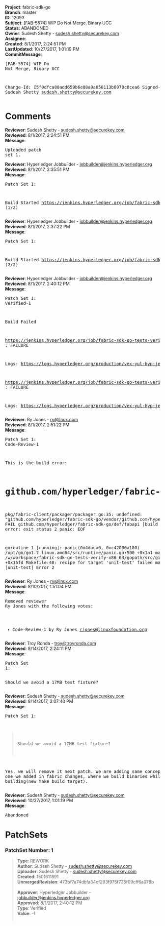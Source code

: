 <strong>Project</strong>: fabric-sdk-go<br><strong>Branch</strong>: master<br><strong>ID</strong>: 12093<br><strong>Subject</strong>: [FAB-5574] WIP Do Not Merge, Binary UCC<br><strong>Status</strong>: ABANDONED<br><strong>Owner</strong>: Sudesh Shetty - sudesh.shetty@securekey.com<br><strong>Assignee</strong>:<br><strong>Created</strong>: 8/1/2017, 2:24:51 PM<br><strong>LastUpdated</strong>: 10/27/2017, 1:01:19 PM<br><strong>CommitMessage</strong>:<br><pre>[FAB-5574] WIP Do Not Merge, Binary UCC

Change-Id: I5f0dfca80add659b6e88a9a650113b6978c8cea6
Signed-off-by: Sudesh Shetty <sudesh.shetty@securekey.com>
</pre><h1>Comments</h1><strong>Reviewer</strong>: Sudesh Shetty - sudesh.shetty@securekey.com<br><strong>Reviewed</strong>: 8/1/2017, 2:24:51 PM<br><strong>Message</strong>: <pre>Uploaded patch set 1.</pre><strong>Reviewer</strong>: Hyperledger Jobbuilder - jobbuilder@jenkins.hyperledger.org<br><strong>Reviewed</strong>: 8/1/2017, 2:35:51 PM<br><strong>Message</strong>: <pre>Patch Set 1:

Build Started https://jenkins.hyperledger.org/job/fabric-sdk-go-tests-verify-s390x/153/ (1/2)</pre><strong>Reviewer</strong>: Hyperledger Jobbuilder - jobbuilder@jenkins.hyperledger.org<br><strong>Reviewed</strong>: 8/1/2017, 2:37:22 PM<br><strong>Message</strong>: <pre>Patch Set 1:

Build Started https://jenkins.hyperledger.org/job/fabric-sdk-go-tests-verify-x86_64/297/ (2/2)</pre><strong>Reviewer</strong>: Hyperledger Jobbuilder - jobbuilder@jenkins.hyperledger.org<br><strong>Reviewed</strong>: 8/1/2017, 2:40:12 PM<br><strong>Message</strong>: <pre>Patch Set 1: Verified-1

Build Failed 

https://jenkins.hyperledger.org/job/fabric-sdk-go-tests-verify-x86_64/297/ : FAILURE

Logs: https://logs.hyperledger.org/production/vex-yul-hyp-jenkins-1/fabric-sdk-go-tests-verify-x86_64/297

https://jenkins.hyperledger.org/job/fabric-sdk-go-tests-verify-s390x/153/ : FAILURE

Logs: https://logs.hyperledger.org/production/vex-yul-hyp-jenkins-1/fabric-sdk-go-tests-verify-s390x/153</pre><strong>Reviewer</strong>: Ry Jones - ry@linux.com<br><strong>Reviewed</strong>: 8/1/2017, 2:51:22 PM<br><strong>Message</strong>: <pre>Patch Set 1: Code-Review-1

This is the build error:

# github.com/hyperledger/fabric-sdk-go/pkg/fabric-client/packager
pkg/fabric-client/packager/packager.go:35: undefined: "github.com/hyperledger/fabric-sdk-go/vendor/github.com/hyperledger/fabric/protos/peer".ChaincodeSpec_BINARY
FAIL	github.com/hyperledger/fabric-sdk-go/def/fabapi [build failed]
error: exit status 2
panic: EOF

goroutine 1 [running]:
panic(0x4daca0, 0xc42000a180)
	/opt/go/go1.7.linux.amd64/src/runtime/panic.go:500 +0x1a1
main.main()
	/w/workspace/fabric-sdk-go-tests-verify-x86_64/gopath/src/github.com/AlekSi/gocov-xml/gocov-xml.go:60 +0x15fd
Makefile:48: recipe for target 'unit-test' failed
make: *** [unit-test] Error 2</pre><strong>Reviewer</strong>: Ry Jones - ry@linux.com<br><strong>Reviewed</strong>: 8/10/2017, 1:51:04 PM<br><strong>Message</strong>: <pre>Removed reviewer Ry Jones with the following votes:

* Code-Review-1 by Ry Jones <rjones@linuxfoundation.org>
</pre><strong>Reviewer</strong>: Troy Ronda - troy@troyronda.com<br><strong>Reviewed</strong>: 8/14/2017, 2:24:11 PM<br><strong>Message</strong>: <pre>Patch Set 1:

Should we avoid a 17MB test fixture?</pre><strong>Reviewer</strong>: Sudesh Shetty - sudesh.shetty@securekey.com<br><strong>Reviewed</strong>: 8/14/2017, 3:07:40 PM<br><strong>Message</strong>: <pre>Patch Set 1:

> Should we avoid a 17MB test fixture?

Yes, we will remove it next patch. We are adding same concept as the one we added in fabric changes, where we build binaries while building(new make build target).</pre><strong>Reviewer</strong>: Sudesh Shetty - sudesh.shetty@securekey.com<br><strong>Reviewed</strong>: 10/27/2017, 1:01:19 PM<br><strong>Message</strong>: <pre>Abandoned</pre><h1>PatchSets</h1><h3>PatchSet Number: 1</h3><blockquote><strong>Type</strong>: REWORK<br><strong>Author</strong>: Sudesh Shetty - sudesh.shetty@securekey.com<br><strong>Uploader</strong>: Sudesh Shetty - sudesh.shetty@securekey.com<br><strong>Created</strong>: 1501611891<br><strong>UnmergedRevision</strong>: 473bf7a74dbfa34cf293f975f735f09cff6a078b<br><br><strong>Approver</strong>: Hyperledger Jobbuilder - jobbuilder@jenkins.hyperledger.org<br><strong>Approved</strong>: 8/1/2017, 2:40:12 PM<br><strong>Type</strong>: Verified<br><strong>Value</strong>: -1<br><br></blockquote>